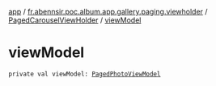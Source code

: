 [app](../../index.md) / [fr.abennsir.poc.album.app.gallery.paging.viewholder](../index.md) / [PagedCarouselViewHolder](index.md) / [viewModel](./view-model.md)

# viewModel

`private val viewModel: `[`PagedPhotoViewModel`](../../fr.abennsir.poc.album.app.gallery.paging.viewmodel/-paged-photo-view-model/index.md)